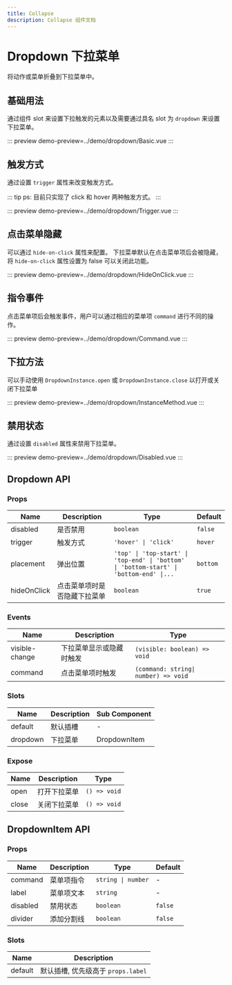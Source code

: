 ```yaml
---
title: Collapse
description: Collapse 组件文档
---
```


# Dropdown 下拉菜单

将动作或菜单折叠到下拉菜单中。

## 基础用法

通过组件 slot 来设置下拉触发的元素以及需要通过具名 slot 为 `dropdown` 来设置下拉菜单。

::: preview
demo-preview=../demo/dropdown/Basic.vue
:::

## 触发方式

通过设置 `trigger` 属性来改变触发方式。

::: tip
ps: 目前只实现了 click 和 hover 两种触发方式。
:::

::: preview
demo-preview=../demo/dropdown/Trigger.vue
:::

## 点击菜单隐藏

可以通过 `hide-on-click` 属性来配置。
下拉菜单默认在点击菜单项后会被隐藏，将 `hide-on-click` 属性设置为 false 可以关闭此功能。

::: preview
demo-preview=../demo/dropdown/HideOnClick.vue
:::

## 指令事件

点击菜单项后会触发事件，用户可以通过相应的菜单项 `command` 进行不同的操作。

::: preview
demo-preview=../demo/dropdown/Command.vue
:::

## 下拉方法

可以手动使用 `DropdownInstance.open` 或 `DropdownInstance.close` 以打开或关闭下拉菜单

::: preview
demo-preview=../demo/dropdown/InstanceMethod.vue
:::

## 禁用状态

通过设置 `disabled` 属性来禁用下拉菜单。

::: preview
demo-preview=../demo/dropdown/Disabled.vue
:::

## Dropdown API

### Props

| Name        | Description                  | Type                                                                                    | Default  |
| ----------- | ---------------------------- | --------------------------------------------------------------------------------------- | -------- |
| disabled    | 是否禁用                     | `boolean`                                                                               | `false`  |
| trigger     | 触发方式                     | `'hover' \| 'click'`                                                                    | `hover`  |
| placement   | 弹出位置                     | `'top' \| 'top-start' \| 'top-end' \| 'bottom' \| 'bottom-start' \| 'bottom-end' \|...` | `bottom` |
| hideOnClick | 点击菜单项时是否隐藏下拉菜单 | `boolean`                                                                               | `true`   |

### Events

| Name           | Description              | Type                                 |
| -------------- | ------------------------ | ------------------------------------ |
| visible-change | 下拉菜单显示或隐藏时触发 | `(visible: boolean) => void`         |
| command        | 点击菜单项时触发         | `(command: string\| number) => void` |

### Slots

| Name     | Description | Sub Component |
| -------- | ----------- | ------------- |
| default  | 默认插槽    | -             |
| dropdown | 下拉菜单    | DropdownItem  |

### Expose

| Name  | Description  | Type         |
| ----- | ------------ | ------------ |
| open  | 打开下拉菜单 | `() => void` |
| close | 关闭下拉菜单 | `() => void` |

## DropdownItem API

### Props

| Name     | Description | Type               | Default |
| -------- | ----------- | ------------------ | ------- |
| command  | 菜单项指令  | `string \| number` | -       |
| label    | 菜单项文本  | `string`           | -       |
| disabled | 禁用状态    | `boolean`          | `false` |
| divider  | 添加分割线  | `boolean`          | `false` |

### Slots

| Name    | Description                        |
| ------- | ---------------------------------- |
| default | 默认插槽, 优先级高于 `props.label` |
